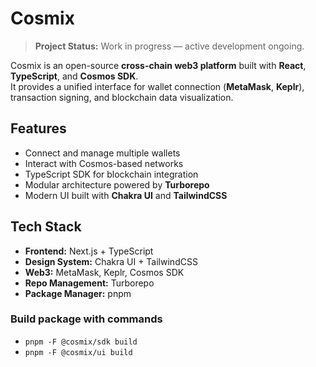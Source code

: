 # Cosmix

> **Project Status:** Work in progress — active development ongoing.

Cosmix is an open-source **cross-chain web3 platform** built with **React**, **TypeScript**, and **Cosmos SDK**.  
It provides a unified interface for wallet connection (**MetaMask**, **Keplr**), transaction signing, and blockchain data visualization.

## Features
- Connect and manage multiple wallets  
- Interact with Cosmos-based networks  
- TypeScript SDK for blockchain integration  
- Modular architecture powered by **Turborepo**  
- Modern UI built with **Chakra UI** and **TailwindCSS**

## Tech Stack
- **Frontend:** Next.js + TypeScript  
- **Design System:** Chakra UI + TailwindCSS  
- **Web3:** MetaMask, Keplr, Cosmos SDK  
- **Repo Management:** Turborepo  
- **Package Manager:** pnpm  

### Build package with commands
- `pnpm -F @cosmix/sdk build`
- `pnpm -F @cosmix/ui build`

